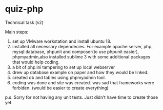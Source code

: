# quiz-php

Technical task (v2)


Main steps:
1. set up VMware workstation and install ubuntu 18.
2. installed all necessary dependecies. For example apache server, php, mysql database, phpunit and composer(to use phpunit easier), phpmyadmin,also installed sublime 3 with some additional packages that would help coding.
3. a bit of php.ini tampering to set up local webserver
4. drew up database example on paper and how they would be linked.
5. created db and tables using phpmyadmin tool.
6. coding was done and site was created. was sad that frameworks were forbiden. (would be easier to create everything)

p.s. Sorry for not having any unit tests. Just didn't have time to create those yet.
